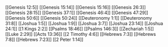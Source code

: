 [[Genesis 12:5]]
[[Genesis 15:14]]
[[Genesis 15:16]]
[[Genesis 26:3]]
[[Genesis 28:15]]
[[Genesis 37:1]]
[[Genesis 46:4]]
[[Genesis 47:29]]
[[Genesis 50:6]]
[[Genesis 50:24]]
[[Deuteronomy 1:1]]
[[Deuteronomy 31:8]]
[[Joshua 1:5]]
[[Joshua 1:9]]
[[Joshua 3:7]]
[[Joshua 23:14]]
[[Joshua 24:1]]
[[1 Kings 2:2]]
[[Psalms 18:46]]
[[Psalms 146:3]]
[[Zechariah 1:5]]
[[Luke 2:29]]
[[Acts 13:36]]
[[2 Timothy 4:6]]
[[Hebrews 7:3]]
[[Hebrews 7:8]]
[[Hebrews 7:23]]
[[2 Peter 1:14]]
